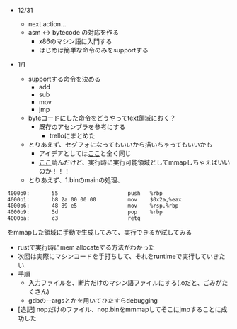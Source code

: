 * 12/31
  * next action...
  * asm <-> bytecode の対応を作る
    * x86のマシン語に入門する
    * はじめは簡単な命令のみをsupportする

* 1/1
  * supportする命令を決める
    * add
    * sub
    * mov
    * jmp
  * byteコードにした命令をどうやってtext領域におく？
    * 既存のアセンブラを参考にする
      * trelloにまとめた
  * とりあえず、セグフォになってもいいから描いちゃってもいいかも
    * アイデアとしては[ここ](https://stackoverflow.com/questions/27627234/how-does-jit-compilation-actually-execute-the-machine-code-at-runtime)と全く同じ
    * [ここ](https://stackoverflow.com/questions/43255053/how-could-i-generate-and-execute-machine-code-at-runtime)読んだけど、実行時に実行可能領域としてmmapしちゃえばいいのか！！！
  * とりあえず、1.binのmainの処理、
```
4000b0:       55                      push   %rbp
4000b1:       b8 2a 00 00 00          mov    $0x2a,%eax
4000b6:       48 89 e5                mov    %rsp,%rbp
4000b9:       5d                      pop    %rbp
4000ba:       c3                      retq   
```
  をmmapした領域に手動で生成してみて、実行できるか試してみる

  * rustで実行時にmem allocateする方法がわかった
  * 次回は実際にマシンコードを手打ちして、それをruntimeで実行していきたい.
  * 手順
    * 入力ファイルを、断片だけのマシン語ファイルにする(.oだと、ごみがたくさん)
    * gdbの--argsとかを用いてひたすらdebugging
  * [追記] nopだけのファイル、nop.binをmmmapしてそこにjmpすることに成功した